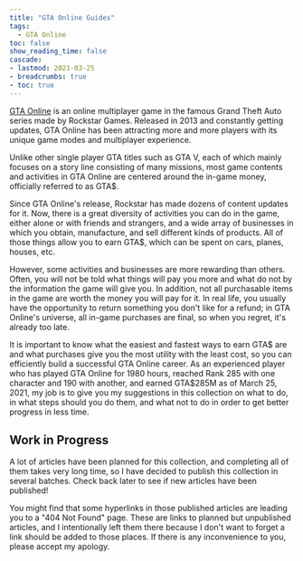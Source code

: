 ```yaml
---
title: "GTA Online Guides"
tags:
  - GTA Online
toc: false
show_reading_time: false
cascade:
- lastmod: 2021-03-25
- breadcrumbs: true
- toc: true
---
```


[GTA Online](https://www.rockstargames.com/GTAOnline/) is an online multiplayer
game in the famous Grand Theft Auto series made by Rockstar Games. Released in
2013 and constantly getting updates, GTA Online has been attracting more and
more players with its unique game modes and multiplayer experience.

Unlike other single player GTA titles such as GTA V, each of which mainly
focuses on a story line consisting of many missions, most game contents and
activities in GTA Online are centered around the in-game money, officially
referred to as GTA$.

Since GTA Online's release, Rockstar has made dozens of content updates for it.
Now, there is a great diversity of activities you can do in the game, either
alone or with friends and strangers, and a wide array of businesses in which
you obtain, manufacture, and sell different kinds of products. All of those
things allow you to earn GTA$, which can be spent on cars, planes, houses, etc.

However, some activities and businesses are more rewarding than others. Often,
you will not be told what things will pay you more and what do not by the
information the game will give you. In addition, not all purchasable items in
the game are worth the money you will pay for it. In real life, you usually
have the opportunity to return something you don't like for a refund; in GTA
Online's universe, all in-game purchases are final, so when you regret, it's
already too late.

It is important to know what the easiest and fastest ways to earn GTA$ are and
what purchases give you the most utility with the least cost, so you can
efficiently build a successful GTA Online career. As an experienced player who
has played GTA Online for 1980 hours, reached Rank 285 with one character and
190 with another, and earned GTA$285M as of March 25, 2021, my job is to give
you my suggestions in this collection on what to do, in what steps should you
do them, and what not to do in order to get better progress in less time.

## Work in Progress

A lot of articles have been planned for this collection, and completing all of
them takes very long time, so I have decided to publish this collection in
several batches. Check back later to see if new articles have been published!

You might find that some hyperlinks in those published articles are leading you
to a "404 Not Found" page. These are links to planned but unpublished articles,
and I intentionally left them there because I don't want to forget a link
should be added to those places. If there is any inconvenience to you, please
accept my apology.
